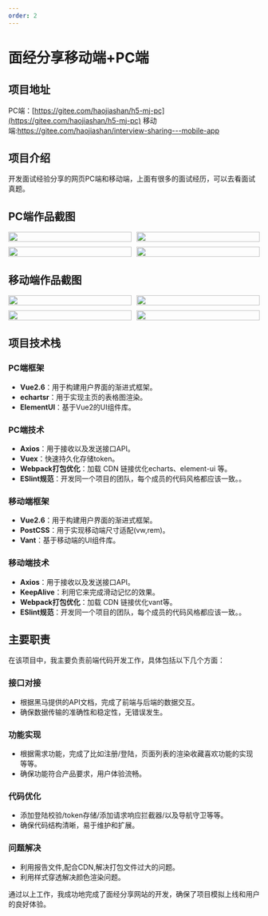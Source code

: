 ```yaml
---
order: 2
---
```


# 面经分享移动端+PC端

## 项目地址

PC端：[https://gitee.com/haojiashan/h5-mj-pc](https://gitee.com/haojiashan/h5-mj-pc)
移动端:https://gitee.com/haojiashan/interview-sharing---mobile-app

## 项目介绍

开发面试经验分享的网页PC端和移动端，上面有很多的面试经历，可以去看面试真题。

## PC端作品截图

<div style="display: grid; grid-template-columns: repeat(2, 1fr); gap: 10px; width: 100%;">
    <img src="/mj/login.jpg" alt="" style="width: 100%; height: auto;">
    <img src="/mj/mjindex.jpg" alt="" style="width: 100%; height: auto;">
    <img src="/mj/mjgl.jpg" alt="" style="width: 100%; height: auto;">
    <img src="/mj/mjtj.jpg" alt="" style="width: 100%; height: auto;">
</div>

## 移动端作品截图

<div style="display: grid; grid-template-columns: repeat(2, 1fr); gap: 10px; width: 100%;">
    <img src="/mj-app/login.jpg" alt="" style="width: 100%; height: auto;">
    <img src="/mj-app/mjlb.jpg" alt="" style="width: 100%; height: auto;">
    <img src="/mj-app/mjxq.jpg" alt="" style="width: 100%; height: auto;">
    <img src="/mj-app/user.jpg" alt="" style="width: 100%; height: auto;">
</div>

## 项目技术栈

### PC端框架

- **Vue2.6**：用于构建用户界面的渐进式框架。
- **echartsr**：用于实现主页的表格图渲染。
- **ElementUI**：基于Vue2的UI组件库。

### PC端技术

- **Axios**：用于接收以及发送接口API。
- **Vuex**：快速持久化存储token。
- **Webpack打包优化**：加载 CDN 链接优化echarts、element-ui 等。
- **ESlint规范**：开发同一个项目的团队，每个成员的代码风格都应该一致。。

### 移动端框架

- **Vue2.6**：用于构建用户界面的渐进式框架。
- **PostCSS**：用于实现移动端尺寸适配(vw,rem)。
- **Vant**：基于移动端的UI组件库。

### 移动端技术

- **Axios**：用于接收以及发送接口API。
- **KeepAlive**：利用它来完成滑动记忆的效果。
- **Webpack打包优化**：加载 CDN 链接优化vant等。
- **ESlint规范**：开发同一个项目的团队，每个成员的代码风格都应该一致。。

## 主要职责

在该项目中，我主要负责前端代码开发工作，具体包括以下几个方面：

### 接口对接

- 根据黑马提供的API文档，完成了前端与后端的数据交互。
- 确保数据传输的准确性和稳定性，无错误发生。


### 功能实现

- 根据需求功能，完成了比如注册/登陆，页面列表的渲染收藏喜欢功能的实现等等。
- 确保功能符合产品要求，用户体验流畅。

### 代码优化

- 添加登陆校验/token存储/添加请求响应拦截器/以及导航守卫等等。
- 确保代码结构清晰，易于维护和扩展。

### 问题解决

- 利用报告文件,配合CDN,解决打包文件过大的问题。
- 利用样式穿透解决颜色渲染问题。

通过以上工作，我成功地完成了面经分享网站的开发，确保了项目模拟上线和用户的良好体验。
